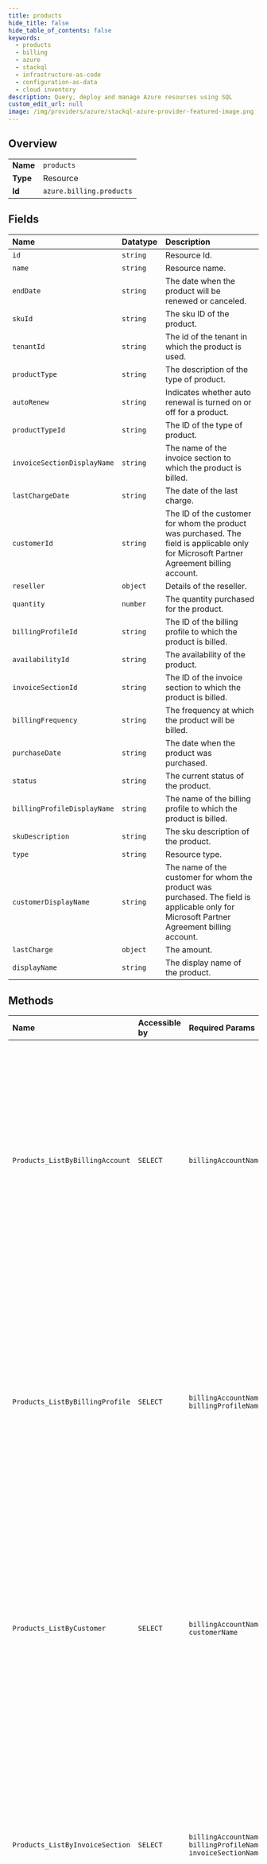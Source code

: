 ```yaml
---
title: products
hide_title: false
hide_table_of_contents: false
keywords:
  - products
  - billing
  - azure    
  - stackql
  - infrastructure-as-code
  - configuration-as-data
  - cloud inventory
description: Query, deploy and manage Azure resources using SQL
custom_edit_url: null
image: /img/providers/azure/stackql-azure-provider-featured-image.png
---
```

  
    

## Overview
<table><tbody>
<tr><td><b>Name</b></td><td><code>products</code></td></tr>
<tr><td><b>Type</b></td><td>Resource</td></tr>
<tr><td><b>Id</b></td><td><code>azure.billing.products</code></td></tr>
</tbody></table>

## Fields
| Name | Datatype | Description |
|:-----|:---------|:------------|
| `id` | `string` | Resource Id. |
| `name` | `string` | Resource name. |
| `endDate` | `string` | The date when the product will be renewed or canceled. |
| `skuId` | `string` | The sku ID of the product. |
| `tenantId` | `string` | The id of the tenant in which the product is used. |
| `productType` | `string` | The description of the type of product. |
| `autoRenew` | `string` | Indicates whether auto renewal is turned on or off for a product. |
| `productTypeId` | `string` | The ID of the type of product. |
| `invoiceSectionDisplayName` | `string` | The name of the invoice section to which the product is billed. |
| `lastChargeDate` | `string` | The date of the last charge. |
| `customerId` | `string` | The ID of the customer for whom the product was purchased. The field is applicable only for Microsoft Partner Agreement billing account. |
| `reseller` | `object` | Details of the reseller. |
| `quantity` | `number` | The quantity purchased for the product. |
| `billingProfileId` | `string` | The ID of the billing profile to which the product is billed. |
| `availabilityId` | `string` | The availability of the product. |
| `invoiceSectionId` | `string` | The ID of the invoice section to which the product is billed. |
| `billingFrequency` | `string` | The frequency at which the product will be billed. |
| `purchaseDate` | `string` | The date when the product was purchased. |
| `status` | `string` | The current status of the product. |
| `billingProfileDisplayName` | `string` | The name of the billing profile to which the product is billed. |
| `skuDescription` | `string` | The sku description of the product. |
| `type` | `string` | Resource type. |
| `customerDisplayName` | `string` | The name of the customer for whom the product was purchased. The field is applicable only for Microsoft Partner Agreement billing account. |
| `lastCharge` | `object` | The amount. |
| `displayName` | `string` | The display name of the product. |
## Methods
| Name | Accessible by | Required Params | Description |
|:-----|:--------------|:----------------|:------------|
| `Products_ListByBillingAccount` | `SELECT` | `billingAccountName` | Lists the products for a billing account. These don't include products billed based on usage. The operation is supported for billing accounts with agreement type Microsoft Customer Agreement or Microsoft Partner Agreement. |
| `Products_ListByBillingProfile` | `SELECT` | `billingAccountName, billingProfileName` | Lists the products for a billing profile. These don't include products billed based on usage. The operation is supported for billing accounts with agreement type Microsoft Customer Agreement or Microsoft Partner Agreement. |
| `Products_ListByCustomer` | `SELECT` | `billingAccountName, customerName` | Lists the products for a customer. These don't include products billed based on usage.The operation is supported only for billing accounts with agreement type Microsoft Partner Agreement. |
| `Products_ListByInvoiceSection` | `SELECT` | `billingAccountName, billingProfileName, invoiceSectionName` | Lists the products for an invoice section. These don't include products billed based on usage. The operation is supported only for billing accounts with agreement type Microsoft Customer Agreement. |
| `Products_Get` | `EXEC` | `billingAccountName, productName` | Gets a product by ID. The operation is supported only for billing accounts with agreement type Microsoft Customer Agreement. |
| `Products_Move` | `EXEC` | `billingAccountName, productName` | Moves a product's charges to a new invoice section. The new invoice section must belong to the same billing profile as the existing invoice section. This operation is supported only for products that are purchased with a recurring charge and for billing accounts with agreement type Microsoft Customer Agreement. |
| `Products_Update` | `EXEC` | `billingAccountName, productName` | Updates the properties of a Product. Currently, auto renew can be updated. The operation is supported only for billing accounts with agreement type Microsoft Customer Agreement. |
| `Products_ValidateMove` | `EXEC` | `billingAccountName, productName` | Validates if a product's charges can be moved to a new invoice section. This operation is supported only for products that are purchased with a recurring charge and for billing accounts with agreement type Microsoft Customer Agreement. |
